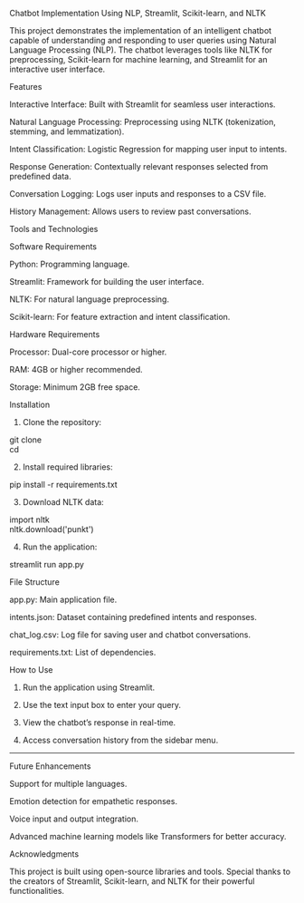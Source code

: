 Chatbot Implementation Using NLP, Streamlit, Scikit-learn, and NLTK

This project demonstrates the implementation of an intelligent chatbot capable of understanding and responding to user queries using Natural Language Processing (NLP). The chatbot leverages tools like NLTK for preprocessing, Scikit-learn for machine learning, and Streamlit for an interactive user interface.




Features

Interactive Interface: Built with Streamlit for seamless user interactions.

Natural Language Processing: Preprocessing using NLTK (tokenization, stemming, and lemmatization).

Intent Classification: Logistic Regression for mapping user input to intents.

Response Generation: Contextually relevant responses selected from predefined data.

Conversation Logging: Logs user inputs and responses to a CSV file.

History Management: Allows users to review past conversations.




Tools and Technologies

Software Requirements

Python: Programming language.

Streamlit: Framework for building the user interface.

NLTK: For natural language preprocessing.

Scikit-learn: For feature extraction and intent classification.


Hardware Requirements

Processor: Dual-core processor or higher.

RAM: 4GB or higher recommended.

Storage: Minimum 2GB free space.





Installation

1. Clone the repository:

git clone <repository-url>  
cd <repository-folder>


2. Install required libraries:

pip install -r requirements.txt


3. Download NLTK data:

import nltk  
nltk.download('punkt')


4. Run the application:

streamlit run app.py



File Structure

app.py: Main application file.

intents.json: Dataset containing predefined intents and responses.

chat_log.csv: Log file for saving user and chatbot conversations.

requirements.txt: List of dependencies.





How to Use

1. Run the application using Streamlit.


2. Use the text input box to enter your query.


3. View the chatbot’s response in real-time.


4. Access conversation history from the sidebar menu.




---

Future Enhancements

Support for multiple languages.

Emotion detection for empathetic responses.

Voice input and output integration.

Advanced machine learning models like Transformers for better accuracy.




Acknowledgments

This project is built using open-source libraries and tools. Special thanks to the creators of Streamlit, Scikit-learn, and NLTK for their powerful functionalities.


